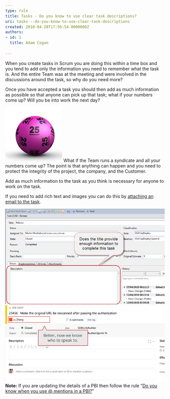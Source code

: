 ```yaml
---
type: rule
title: Tasks - Do you know to use clear task descriptions?
uri: tasks---do-you-know-to-use-clear-task-descriptions
created: 2010-04-28T17:56:54.0000000Z
authors:
- id: 1
  title: Adam Cogan

---
```


When you create tasks in Scrum you are doing this within a time box and you tend to add only the information you need to remember what the task is. And the entire Team was at the meeting and were involved in the discussions around the task, so why do you need more?

Once you have accepted a task you should then add as much information as possible so that anyone can pick up that task; what if your numbers come up? Will you be into work the next day?
 
![What if your numbers come up in the lottery?](lottery.jpg "lottery")
What if the Team runs a syndicate and all your numbers come up? The point is that anything can happen and you need to protect the integrity of the project, the company, and the Customer.

Add as much information to the task as you think is necessary for anyone to work on the task.

If you need to add rich text and images you can do this by [attaching an email to the task](/Pages/EnsureRelevantEmails.aspx).

 
![Bad example, there is not enough information for a non team member to complete this task](TaskDetail-badExample.png "image")
![Julie provided a lot more information and another team should be able to pick this up](UserStoryOwner_Good.png)
**Note:** If you are updating the details of a PBI then follow the rule “[Do you know when you use @ mentions in a PBI?](/_layouts/15/FIXUPREDIRECT.ASPX?WebId=3dfc0e07-e23a-4cbb-aac2-e778b71166a2&TermSetId=07da3ddf-0924-4cd2-a6d4-a4809ae20160&TermId=efd6c91e-7cc5-4473-a299-9104c8fd6e0d)”
